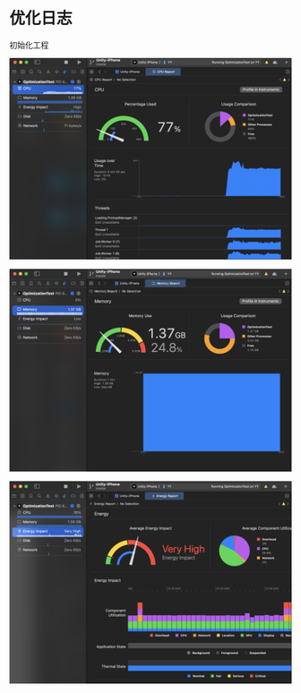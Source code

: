 # 优化日志

初始化工程

![image-20250604223505361](Log.assets/image-20250604223505361.png)

![image-20250604223359010](Log.assets/image-20250604223359010.png)

![image-20250604224001133](Log.assets/image-20250604224001133.png)
